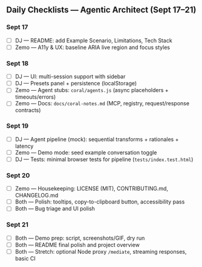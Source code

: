 ## Daily Checklists — Agentic Architect (Sept 17–21)

### Sept 17
- [ ] DJ — README: add Example Scenario, Limitations, Tech Stack
- [ ] Zemo — A11y & UX: baseline ARIA live region and focus styles

### Sept 18
- [ ] DJ — UI: multi-session support with sidebar
- [ ] DJ — Presets panel + persistence (localStorage)
- [ ] Zemo — Agent stubs: `coral/agents.js` (async placeholders + timeouts/errors)
- [ ] Zemo — Docs: `docs/coral-notes.md` (MCP, registry, request/response contracts)

### Sept 19
- [ ] DJ — Agent pipeline (mock): sequential transforms + rationales + latency
- [ ] Zemo — Demo mode: seed example conversation toggle
- [ ] DJ — Tests: minimal browser tests for pipeline (`tests/index.test.html`)

### Sept 20
- [ ] Zemo — Housekeeping: LICENSE (MIT), CONTRIBUTING.md, CHANGELOG.md
- [ ] Both — Polish: tooltips, copy-to-clipboard button, accessibility pass
- [ ] Both — Bug triage and UI polish

### Sept 21
- [ ] Both — Demo prep: script, screenshots/GIF, dry run
- [ ] Both — README final polish and project overview
- [ ] Both — Stretch: optional Node proxy `/mediate`, streaming responses, basic CI
